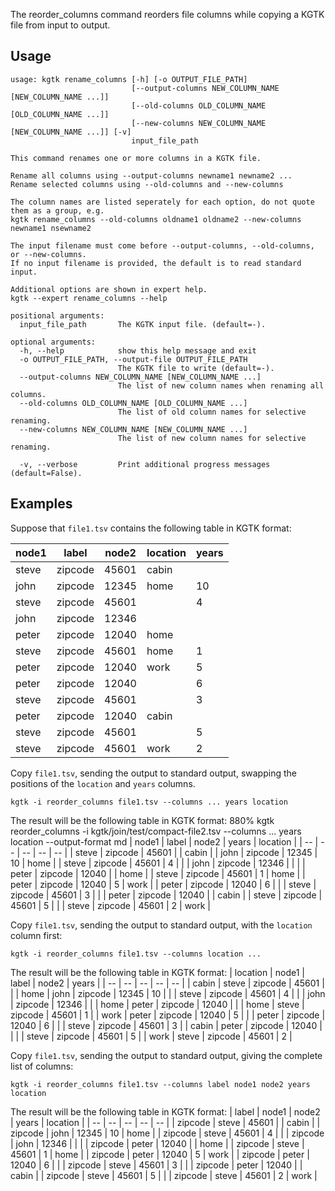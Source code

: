 The reorder_columns command reorders file columns while copying a KGTK file from input to output.
## Usage

```
usage: kgtk rename_columns [-h] [-o OUTPUT_FILE_PATH]
                           [--output-columns NEW_COLUMN_NAME [NEW_COLUMN_NAME ...]]
                           [--old-columns OLD_COLUMN_NAME [OLD_COLUMN_NAME ...]]
                           [--new-columns NEW_COLUMN_NAME [NEW_COLUMN_NAME ...]] [-v]
                           input_file_path

This command renames one or more columns in a KGTK file. 

Rename all columns using --output-columns newname1 newname2 ... 
Rename selected columns using --old-columns and --new-columns 

The column names are listed seperately for each option, do not quote them as a group, e.g. 
kgtk rename_columns --old-columns oldname1 oldname2 --new-columns newname1 nsewname2

The input filename must come before --output-columns, --old-columns, or --new-columns. 
If no input filename is provided, the default is to read standard input. 

Additional options are shown in expert help.
kgtk --expert rename_columns --help

positional arguments:
  input_file_path       The KGTK input file. (default=-).

optional arguments:
  -h, --help            show this help message and exit
  -o OUTPUT_FILE_PATH, --output-file OUTPUT_FILE_PATH
                        The KGTK file to write (default=-).
  --output-columns NEW_COLUMN_NAME [NEW_COLUMN_NAME ...]
                        The list of new column names when renaming all columns.
  --old-columns OLD_COLUMN_NAME [OLD_COLUMN_NAME ...]
                        The list of old column names for selective renaming.
  --new-columns NEW_COLUMN_NAME [NEW_COLUMN_NAME ...]
                        The list of new column names for selective renaming.

  -v, --verbose         Print additional progress messages (default=False).

```

## Examples

Suppose that `file1.tsv` contains the following table in KGTK format:

| node1 | label | node2 | location | years |
| -- | -- | -- | -- | -- |
| steve | zipcode | 45601 | cabin |  |
| john | zipcode | 12345 | home | 10 |
| steve | zipcode | 45601 |  | 4 |
| john | zipcode | 12346 |  |  |
| peter | zipcode | 12040 | home |  |
| steve | zipcode | 45601 | home | 1 |
| peter | zipcode | 12040 | work | 5 |
| peter | zipcode | 12040 |  | 6 |
| steve | zipcode | 45601 |  | 3 |
| peter | zipcode | 12040 | cabin |  |
| steve | zipcode | 45601 |  | 5 |
| steve | zipcode | 45601 | work | 2 |


Copy `file1.tsv`, sending the output to standard output, swapping
the positions of the `location` and `years` columns.

```
kgtk -i reorder_columns file1.tsv --columns ... years location
```

The result will be the following table in KGTK format:
880% kgtk reorder_columns -i kgtk/join/test/compact-file2.tsv --columns ... years location --output-format md
| node1 | label | node2 | years | location |
| -- | -- | -- | -- | -- |
| steve | zipcode | 45601 |  | cabin |
| john | zipcode | 12345 | 10 | home |
| steve | zipcode | 45601 | 4 |  |
| john | zipcode | 12346 |  |  |
| peter | zipcode | 12040 |  | home |
| steve | zipcode | 45601 | 1 | home |
| peter | zipcode | 12040 | 5 | work |
| peter | zipcode | 12040 | 6 |  |
| steve | zipcode | 45601 | 3 |  |
| peter | zipcode | 12040 |  | cabin |
| steve | zipcode | 45601 | 5 |  |
| steve | zipcode | 45601 | 2 | work |

Copy `file1.tsv`, sending the output to standard output, with
the `location` column first:

```
kgtk -i reorder_columns file1.tsv --columns location ...
```

The result will be the following table in KGTK format:
| location | node1 | label | node2 | years |
| -- | -- | -- | -- | -- |
| cabin | steve | zipcode | 45601 |  |
| home | john | zipcode | 12345 | 10 |
|  | steve | zipcode | 45601 | 4 |
|  | john | zipcode | 12346 |  |
| home | peter | zipcode | 12040 |  |
| home | steve | zipcode | 45601 | 1 |
| work | peter | zipcode | 12040 | 5 |
|  | peter | zipcode | 12040 | 6 |
|  | steve | zipcode | 45601 | 3 |
| cabin | peter | zipcode | 12040 |  |
|  | steve | zipcode | 45601 | 5 |
| work | steve | zipcode | 45601 | 2 |

Copy `file1.tsv`, sending the output to standard output, giving
the complete list of columns:

```
kgtk -i reorder_columns file1.tsv --columns label node1 node2 years location
```
The result will be the following table in KGTK format:
| label | node1 | node2 | years | location |
| -- | -- | -- | -- | -- |
| zipcode | steve | 45601 |  | cabin |
| zipcode | john | 12345 | 10 | home |
| zipcode | steve | 45601 | 4 |  |
| zipcode | john | 12346 |  |  |
| zipcode | peter | 12040 |  | home |
| zipcode | steve | 45601 | 1 | home |
| zipcode | peter | 12040 | 5 | work |
| zipcode | peter | 12040 | 6 |  |
| zipcode | steve | 45601 | 3 |  |
| zipcode | peter | 12040 |  | cabin |
| zipcode | steve | 45601 | 5 |  |
| zipcode | steve | 45601 | 2 | work |
